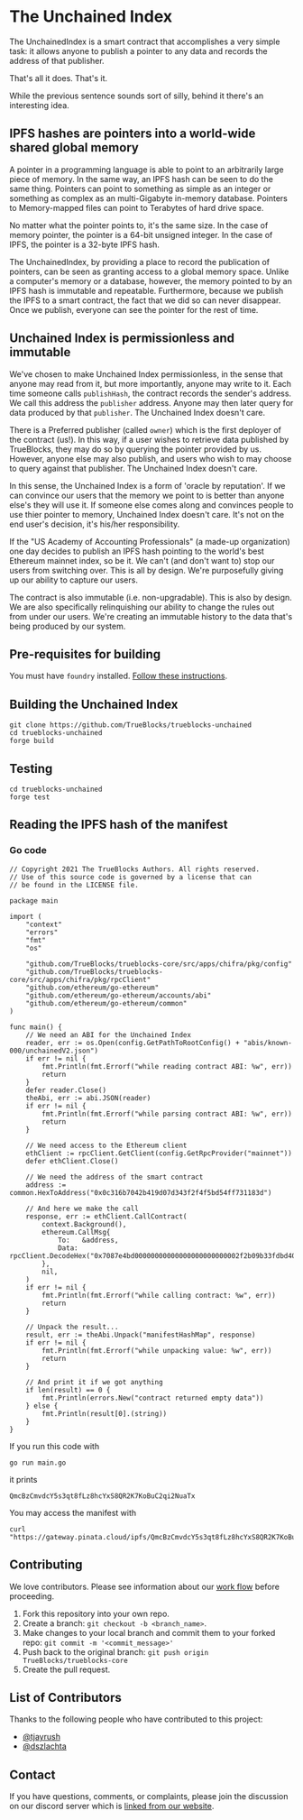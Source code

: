# The Unchained Index

The UnchainedIndex is a smart contract that accomplishes a very simple task: it allows anyone to publish 
a pointer to any data and records the address of that publisher.

That's all it does. That's it.

While the previous sentence sounds sort of silly, behind it there's an interesting idea.

## IPFS hashes are pointers into a world-wide shared global memory

A pointer in a programming language is able to point to an arbitrarily large piece of memory. In the same
way, an IPFS hash can be seen to do the same thing. Pointers can point to something as simple as an integer
or something as complex as an multi-Gigabyte in-memory database. Pointers to Memory-mapped files can point
to Terabytes of hard drive space.

No matter what the pointer points to, it's the same size. In the case of memory pointer, the pointer
is a 64-bit unsigned integer. In the case of IPFS, the pointer is a 32-byte IPFS hash.

The UnchainedIndex, by providing a place to record the publication of pointers, can be seen as granting
access to a global memory space. Unlike a computer's memory or a database, however, the memory pointed
to by an IPFS hash is immutable and repeatable. Furthermore, because we publish the IPFS to a smart
contract, the fact that we did so can never disappear. Once we publish, everyone can see the pointer
for the rest of time.

## Unchained Index is permissionless and immutable

We've chosen to make Unchained Index permissionless, in the sense that anyone may read from it, but more importantly, anyone
may write to it. Each time someone calls `publishHash`, the contract records the sender's address. We call this address 
the `publisher` address. Anyone may then later query for data produced by that `publisher`. The Unchained Index doesn't
care.

There is a Preferred publisher (called `owner`) which is the first deployer of the contract (us!). In this way, if a user wishes
to retrieve data published by TrueBlocks, they may do so by querying the pointer provided by us. However, anyone else may also
publish, and users who wish to may choose to query against that publisher. The Unchained Index doesn't care.

In this sense, the Unchained Index is a form of 'oracle by reputation'. If we can convince our users that the memory we
point to is better than anyone else's they will use it. If someone else comes along and convinces people to use thier
pointer to memory, Unchained Index doesn't care. It's not on the end user's decision, it's his/her responsibility.

If the "US Academy of Accounting Professionals" (a made-up organization) one day decides to publish an IPFS hash
pointing to the world's best Ethereum mainnet index, so be it. We can't (and don't want to) stop our users from
switching over. This is all by design. We're purposefully giving up our ability to capture our users.

The contract is also immutable (i.e. non-upgradable). This is also by design. We are also specifically relinquishing
our ability to change the rules out from under our users. We're creating an immutable history to the data that's
being produced by our system.

## Pre-requisites for building

You must have `foundry` installed. [Follow these instructions](https://book.getfoundry.sh/getting-started/installation.html).

## Building the Unchained Index

```[bash]
git clone https://github.com/TrueBlocks/trueblocks-unchained
cd trueblocks-unchained
forge build
```

## Testing

```[bash]
cd trueblocks-unchained
forge test
```

## Reading the IPFS hash of the manifest

### Go code

```[go]
// Copyright 2021 The TrueBlocks Authors. All rights reserved.
// Use of this source code is governed by a license that can
// be found in the LICENSE file.

package main

import (
	"context"
	"errors"
	"fmt"
	"os"

	"github.com/TrueBlocks/trueblocks-core/src/apps/chifra/pkg/config"
	"github.com/TrueBlocks/trueblocks-core/src/apps/chifra/pkg/rpcClient"
	"github.com/ethereum/go-ethereum"
	"github.com/ethereum/go-ethereum/accounts/abi"
	"github.com/ethereum/go-ethereum/common"
)

func main() {
	// We need an ABI for the Unchained Index
	reader, err := os.Open(config.GetPathToRootConfig() + "abis/known-000/unchainedV2.json")
	if err != nil {
		fmt.Println(fmt.Errorf("while reading contract ABI: %w", err))
		return
	}
	defer reader.Close()
	theAbi, err := abi.JSON(reader)
	if err != nil {
		fmt.Println(fmt.Errorf("while parsing contract ABI: %w", err))
		return
	}

	// We need access to the Ethereum client
	ethClient := rpcClient.GetClient(config.GetRpcProvider("mainnet"))
	defer ethClient.Close()

	// We need the address of the smart contract
	address := common.HexToAddress("0x0c316b7042b419d07d343f2f4f5bd54ff731183d")

	// And here we make the call
	response, err := ethClient.CallContract(
		context.Background(),
		ethereum.CallMsg{
			To:   &address,
			Data: rpcClient.DecodeHex("0x7087e4bd00000000000000000000000002f2b09b33fdbd406ead954a31f98bd29a2a3492000000000000000000000000000000000000000000000000000000000000004000000000000000000000000000000000000000000000000000000000000000076d61696e6e657400000000000000000000000000000000000000000000000000"),
		},
		nil,
	)
	if err != nil {
		fmt.Println(fmt.Errorf("while calling contract: %w", err))
		return
	}

	// Unpack the result...
	result, err := theAbi.Unpack("manifestHashMap", response)
	if err != nil {
		fmt.Println(fmt.Errorf("while unpacking value: %w", err))
		return
	}

	// And print it if we got anything
	if len(result) == 0 {
		fmt.Println(errors.New("contract returned empty data"))
	} else {
		fmt.Println(result[0].(string))
	}
}
```

If you run this code with

```
go run main.go
```

it prints

```
QmcBzCmvdcY5s3qt8fLz8hcYxS8QR2K7KoBuC2qi2NuaTx
```

You may access the manifest with 

```[bash]
curl "https://gateway.pinata.cloud/ipfs/QmcBzCmvdcY5s3qt8fLz8hcYxS8QR2K7KoBuC2qi2NuaTx"
```

## Contributing

We love contributors. Please see information about our [work flow](https://github.com/TrueBlocks/trueblocks-core/blob/master/docs/BRANCHING.md) before proceeding.

1. Fork this repository into your own repo.
2. Create a branch: `git checkout -b <branch_name>`.
3. Make changes to your local branch and commit them to your forked repo: `git commit -m '<commit_message>'`
4. Push back to the original branch: `git push origin TrueBlocks/trueblocks-core`
5. Create the pull request.

## List of Contributors

Thanks to the following people who have contributed to this project:

* [@tjayrush](https://github.com/tjayrush)
* [@dszlachta](https://github.com/dszlachta)

## Contact

If you have questions, comments, or complaints, please join the discussion on our discord server which is [linked from our website](https://trueblocks.io).
